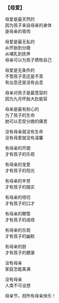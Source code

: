 ### 【母爱】

母爱是最天然的  
因为孩子来自母亲的身体  
是母亲的骨肉 

母爱是最无私的  
从怀胎到分娩  
从哺乳到抚养  
母亲可以为孩子牺牲自己

母爱是无条件的   
不管孩子乖还是不乖  
有出息还是没有出息 

母亲对孩子是最宽容的  
因为九月怀胎大肚能容 

母亲是最有耐心的  
为了孩子的生命  
她可以忍受分娩的痛苦

没有母亲就没有生命  
没有母爱就没有温馨 
 

有母亲的开朗  
才有孩子的乐观 

有母亲的宠爱  
才有孩子的阳光 

有母亲的辛劳  
才有孩子的踏实 

有母亲的唠叨  
才有孩子的口才 

有母亲的鞭策  
才有孩子的成绩 

有母亲的乐观  
才有孩子的幽默 

有母亲的厨  
才有孩子的健康 

没有母亲   
家庭怎能美满

没有母亲  
人类不可设想 

母亲节，祝所有母亲快乐！  
